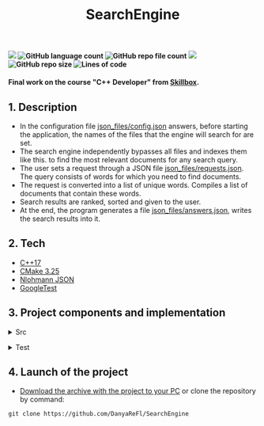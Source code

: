 <h1 align="center">SearchEngine</h1><br>

<h4>
<img src="https://badges.frapsoft.com/os/v1/open-source.svg?v=103" >
<img alt="GitHub language count" src="https://img.shields.io/github/languages/count/DanyaReFl/SearchEngine?style=for-the-badge">
<img alt="GitHub repo file count" src="https://img.shields.io/github/directory-file-count/DanyaReFl/SearchEngine?style=for-the-badge"">
<img src="https://img.shields.io/badge/PRs-welcome-brightgreen.svg?style=flat">
<img alt="GitHub repo size" src="https://img.shields.io/github/repo-size/DanyaReFl/SearchEngine?style=for-the-badge"">
<img alt="Lines of code" src="https://img.shields.io/tokei/lines/github/DanyaRefl/SearchEngine?style=for-the-badge"">
<h4/>

Final work on the course "C++ Developer" from [Skillbox](https://skillbox.ru).
## 1. Description
+ In the configuration file [json_files/config.json](https://github.com/DanyaReFl/SearchEngine/blob/master/json_files/config.json) answers, before starting the application, the names of the files that the engine will search for are set.
+ The search engine independently bypasses all files and indexes them like this. to find the most relevant documents for any search query.
+ The user sets a request through a JSON file [json_files/requests.json](https://github.com/DanyaReFl/SearchEngine/blob/master/json_files/config.json). The query consists of words for which you need to find documents.
+ The request is converted into a list of unique words. Compiles a list of documents that contain these words.
+ Search results are ranked, sorted and given to the user.
+ At the end, the program generates a file [json_files/answers.json](https://github.com/DanyaReFl/SearchEngine/blob/master/json_files/answers.json), writes the search results into it.
## 2. Tech
+ [C++17](https://en.cppreference.com/w/cpp/17)
+ [CMake 3.25](https://cmake.org/cmake/help/latest/release/3.25.html)
+ [Nlohmann JSON](https://github.com/nlohmann/json)
+ [GoogleTest](https://github.com/google/googletest)
## 3. Project components and implementation
</b></details>
<details>
<summary>Src</summary><br><b>
The /Src folder contains implementations of the following service classes:

### `ConverterJSON`
Convert to json - performs the following functions:
Reads data from JSON, processes data from JSON format, generates responses in JSON format, uses Open Source JSON for Modern C++ Library Copyright © 2013-2022 Niels Lohmann The following files are used in the work :
```json
{
    "config": {
      "name": "SkillboxSearchEngine",
      "version": "1.0.1",
      "max_responses": 5
    },
    "files":[
      "resources/file001.txt",
      "resources/file002.txt",
      "resources/file003.txt",
      "resources/file004.txt"
    ]
}
```
RESTRICTIONS! The presence of fields is mandatory. Control of the match of config versions.json and the project. Content - Each text file consists of no more than 1,000 words, with no more than 100 characters in each word. The program handles the corresponding exceptions. File location - directory with .exe
```json
{
  "requests":[
      "some words..",
      "some words..",
      "some words..",
      "some words.."
      ]
}
```
RESTRICTIONS! The presence of fields is mandatory. The content is no more than 1,000 queries, with no more than 10 words per query. The program handles the corresponding exceptions. File location - directory with .exe
```json
{
    "answers": {
        "request001": {
            "relevance": [
                {
                    "docid": 1,
                    "rank": 1.0
                },
                {
                    "docid": 0,
                    "rank": 0.6111111044883728
                },
                {
                    "docid": 2,
                    "rank": 0.6111111044883728
                },
                {
                    "docid": 3,
                    "rank": 0.6111111044883728
                },
                {
                    "docid": 12,
                    "rank": 0.5555555820465088
                }
            ],
            "result": true
        }
    }
}
```
### `InvertedIndex`
Performs the following functions:
+ receives, prepares and stores a database of text documents
- indexes documents, fills in and stores a database of search indexes of documents
* receives a client request (a single word) and returns a list of indexes for each document.
### `SearchServer`
Performs the following functions:
* Receives and prepares an array of client requests,
* using an instance of InvertedIndex generates and returns a ranked array of relevant documents.
</b></details>

</b></details>
<details>
<summary>Test</summary><br><b>
Unit tests are generated in the /test folder, Google Testing and Mocking Framework is used with a URL connection from GitHub.
</b></details>

## 4. Launch of the project

+ [Download the archive with the project to your PC](https://github.com/DanyaReFl/SearchEngine/archive/refs/heads/master.zip) or clone the repository by command:

`git clone https://github.com/DanyaReFl/SearchEngine`
